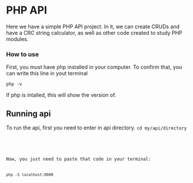 <h1>PHP API</h1>

<p>Here we have a simple PHP API project. In it, we can create CRUDs and have a CRC string calculator, as well as other code created to study PHP modules.</p> 

<h3>How to use</h3>
<p>First, you must have php installed in your computer. To confirm that, you can write this line in yout terminal</p>
<code>php -v</code>

<p>If php is intalled, this will show the version of.

<br/>

<h2>Running api</h2>
<p>To run the api, first you need to enter in api directory.
<code>cd my/api/directory

<br/>

<p>Now, you just need to paste that code in your terminal:</p>
<code>php -S localhost:8000</code> 
